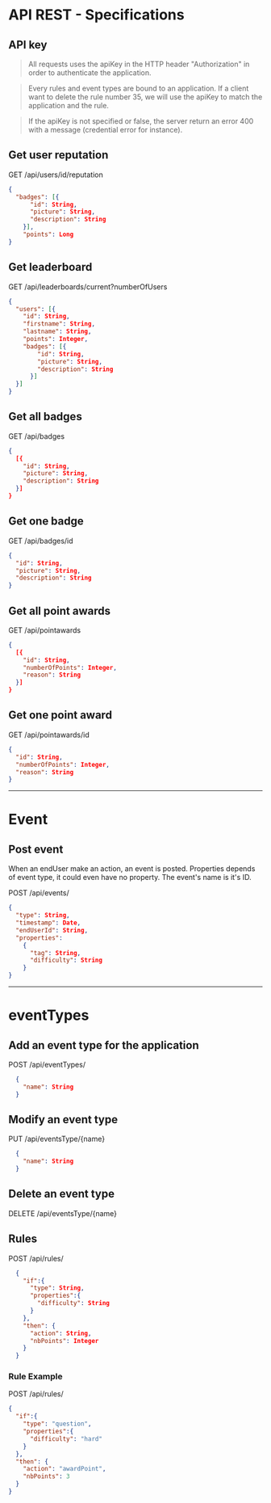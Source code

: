 # API REST - Specifications

## API key

> All requests uses the apiKey in the HTTP header "Authorization" in order to authenticate the application.

> Every rules and event types are bound to an application. If a client want to delete the rule number 35, we will use the apiKey to match the application and the rule.

> If the apiKey is not specified or false, the server return an error 400 with a message (credential error for instance).


## Get user reputation

GET /api/users/id/reputation

~~~json
{
  "badges": [{
      "id": String,
      "picture": String,
      "description": String
    }],
    "points": Long
}
~~~

## Get leaderboard

GET /api/leaderboards/current?numberOfUsers

~~~json
{
  "users": [{
    "id": String,
    "firstname": String,
    "lastname": String,
    "points": Integer,
    "badges": [{
        "id": String,
        "picture": String,
        "description": String
      }]
  }]
}
~~~

## Get all badges

GET /api/badges

~~~json
{
  [{
    "id": String,
    "picture": String,
    "description": String
  }]
}
~~~

## Get one badge

GET /api/badges/id

~~~json
{
  "id": String,
  "picture": String,
  "description": String
}
~~~

## Get all point awards

GET /api/pointawards

~~~json
{
  [{
    "id": String,
    "numberOfPoints": Integer,
    "reason": String
  }]
}
~~~

## Get one point award

GET /api/pointawards/id

~~~json
{
  "id": String,
  "numberOfPoints": Integer,
  "reason": String
}
~~~
----

# Event

## Post event
When an endUser make an action, an event is posted.
Properties depends of event type, it could even have no property.
The event's name is it's ID.

POST /api/events/
~~~json
{
  "type": String,
  "timestamp": Date,
  "endUserId": String,
  "properties":
    {
      "tag": String,
      "difficulty": String
    }
}
~~~

----

# eventTypes

## Add an event type for the application
POST /api/eventTypes/
~~~json
  {
    "name": String
  }
~~~

## Modify an event type
PUT /api/eventsType/{name}
~~~json
  {
    "name": String
  }
~~~

## Delete an event type
DELETE /api/eventsType/{name}

## Rules
POST /api/rules/
~~~json
  {
    "if":{
      "type": String,
      "properties":{
        "difficulty": String
      }
    },
    "then": {
      "action": String,
      "nbPoints": Integer
    }
  }
~~~

### Rule Example
POST /api/rules/
~~~json
{
  "if":{
    "type": "question",
    "properties":{
      "difficulty": "hard"
    }
  },
  "then": {
    "action": "awardPoint",
    "nbPoints": 3
  }
}
~~~
